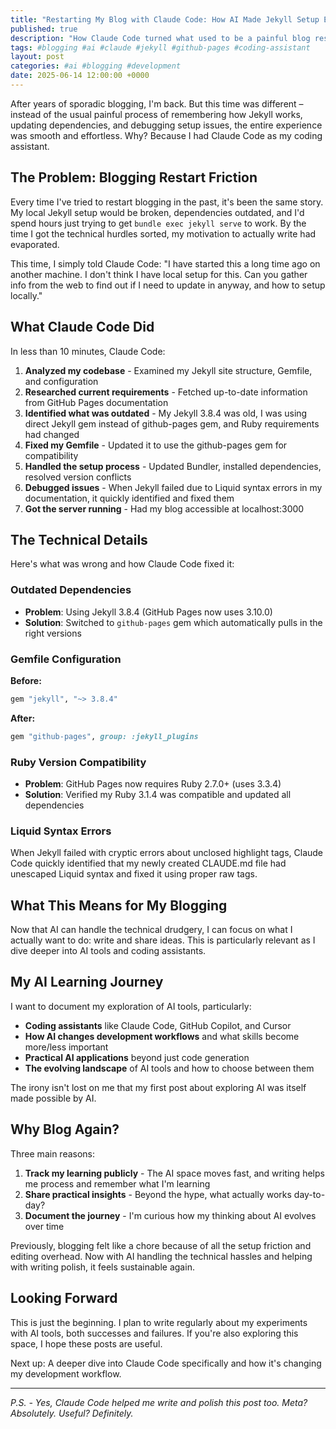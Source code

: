 ```yaml
---
title: "Restarting My Blog with Claude Code: How AI Made Jekyll Setup Effortless"
published: true
description: "How Claude Code turned what used to be a painful blog resurrection into a smooth 10-minute setup experience"
tags: #blogging #ai #claude #jekyll #github-pages #coding-assistant
layout: post
categories: #ai #blogging #development
date: 2025-06-14 12:00:00 +0000
---
```


After years of sporadic blogging, I'm back. But this time was different – instead of the usual painful process of remembering how Jekyll works, updating dependencies, and debugging setup issues, the entire experience was smooth and effortless. Why? Because I had Claude Code as my coding assistant.

## The Problem: Blogging Restart Friction

Every time I've tried to restart blogging in the past, it's been the same story. My local Jekyll setup would be broken, dependencies outdated, and I'd spend hours just trying to get `bundle exec jekyll serve` to work. By the time I got the technical hurdles sorted, my motivation to actually write had evaporated.

This time, I simply told Claude Code: "I have started this a long time ago on another machine. I don't think I have local setup for this. Can you gather info from the web to find out if I need to update in anyway, and how to setup locally."

## What Claude Code Did

In less than 10 minutes, Claude Code:

1. **Analyzed my codebase** - Examined my Jekyll site structure, Gemfile, and configuration
2. **Researched current requirements** - Fetched up-to-date information from GitHub Pages documentation
3. **Identified what was outdated** - My Jekyll 3.8.4 was old, I was using direct Jekyll gem instead of github-pages gem, and Ruby requirements had changed
4. **Fixed my Gemfile** - Updated it to use the github-pages gem for compatibility
5. **Handled the setup process** - Updated Bundler, installed dependencies, resolved version conflicts
6. **Debugged issues** - When Jekyll failed due to Liquid syntax errors in my documentation, it quickly identified and fixed them
7. **Got the server running** - Had my blog accessible at localhost:3000

## The Technical Details

Here's what was wrong and how Claude Code fixed it:

### Outdated Dependencies
- **Problem**: Using Jekyll 3.8.4 (GitHub Pages now uses 3.10.0)
- **Solution**: Switched to `github-pages` gem which automatically pulls in the right versions

### Gemfile Configuration
**Before:**
```ruby
gem "jekyll", "~> 3.8.4"
```

**After:**

```ruby
gem "github-pages", group: :jekyll_plugins
```

### Ruby Version Compatibility
- **Problem**: GitHub Pages now requires Ruby 2.7.0+ (uses 3.3.4)
- **Solution**: Verified my Ruby 3.1.4 was compatible and updated all dependencies

### Liquid Syntax Errors
When Jekyll failed with cryptic errors about unclosed highlight tags, Claude Code quickly identified that my newly created CLAUDE.md file had unescaped Liquid syntax and fixed it using proper raw tags.

## What This Means for My Blogging

Now that AI can handle the technical drudgery, I can focus on what I actually want to do: write and share ideas. This is particularly relevant as I dive deeper into AI tools and coding assistants.

## My AI Learning Journey

I want to document my exploration of AI tools, particularly:
- **Coding assistants** like Claude Code, GitHub Copilot, and Cursor
- **How AI changes development workflows** and what skills become more/less important
- **Practical AI applications** beyond just code generation
- **The evolving landscape** of AI tools and how to choose between them

The irony isn't lost on me that my first post about exploring AI was itself made possible by AI.

## Why Blog Again?

Three main reasons:

1. **Track my learning publicly** - The AI space moves fast, and writing helps me process and remember what I'm learning
2. **Share practical insights** - Beyond the hype, what actually works day-to-day?
3. **Document the journey** - I'm curious how my thinking about AI evolves over time

Previously, blogging felt like a chore because of all the setup friction and editing overhead. Now with AI handling the technical hassles and helping with writing polish, it feels sustainable again.

## Looking Forward

This is just the beginning. I plan to write regularly about my experiments with AI tools, both successes and failures. If you're also exploring this space, I hope these posts are useful.

Next up: A deeper dive into Claude Code specifically and how it's changing my development workflow.

---

*P.S. - Yes, Claude Code helped me write and polish this post too. Meta? Absolutely. Useful? Definitely.*
